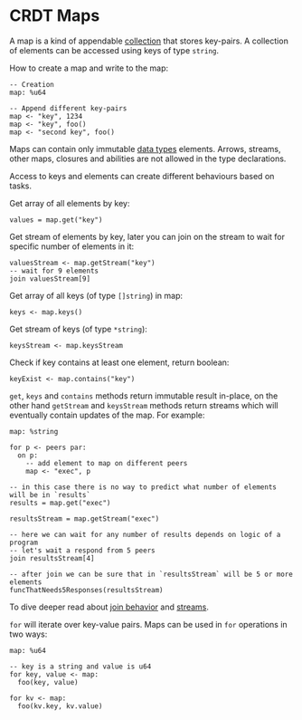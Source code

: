 # CRDT Maps

A map is a kind of appendable [collection](types.md#collection-types) that stores key-pairs. A collection of elements can be accessed using keys of type `string`.

How to create a map and write to the map: 
```aqua
-- Creation
map: %u64

-- Append different key-pairs
map <- "key", 1234
map <- "key", foo()
map <- "second key", foo()
```

Maps can contain only immutable [data types](./types.md#data-types) elements. Arrows, streams, other maps, closures and abilities are not allowed in the type declarations.

Access to keys and elements can create different behaviours based on tasks.

Get array of all elements by key:
```aqua
values = map.get("key")
```
Get stream of elements by key, later you can join on the stream to wait for specific number of elements in it:

```aqua
valuesStream <- map.getStream("key")
-- wait for 9 elements
join valuesStream[9]
```
Get array of all keys (of type `[]string`) in map:
```aqua
keys <- map.keys()
```
Get stream of keys (of type `*string`):
```aqua
keysStream <- map.keysStream
```
Check if key contains at least one element, return boolean:
```aqua
keyExist <- map.contains("key")
```

`get`, `keys` and `contains` methods return immutable result in-place, on the other hand `getStream` and `keysStream` methods return streams which will eventually contain updates of the map. For example:
```aqua
map: %string

for p <- peers par:
  on p:
    -- add element to map on different peers
    map <- "exec", p

-- in this case there is no way to predict what number of elements will be in `results` 
results = map.get("exec")

resultsStream = map.getStream("exec")

-- here we can wait for any number of results depends on logic of a program
-- let's wait a respond from 5 peers
join resultsStream[4]

-- after join we can be sure that in `resultsStream` will be 5 or more elements
funcThatNeeds5Responses(resultsStream)

```

To dive deeper read about [join behavior](../language/flow/parallel.md#join-behavior) and [streams](crdt-streams.md).

`for` will iterate over key-value pairs. Maps can be used in `for` operations in two ways:

```aqua
map: %u64

-- key is a string and value is u64 
for key, value <- map:
  foo(key, value)
  
for kv <- map:
  foo(kv.key, kv.value)
```
